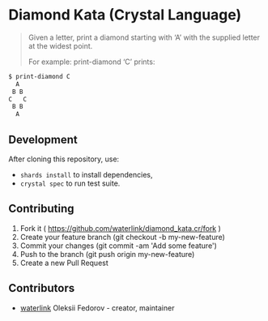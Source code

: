 # Diamond Kata (Crystal Language)

> Given a letter, print a diamond starting with ‘A’ with the supplied letter at the widest point.
>
> For example: print-diamond ‘C’ prints:

```bash
$ print-diamond C
  A
 B B
C   C
 B B
  A
```

## Development

After cloning this repository, use:

- `shards install` to install dependencies,
- `crystal spec` to run test suite.

## Contributing

1. Fork it ( https://github.com/waterlink/diamond_kata.cr/fork )
2. Create your feature branch (git checkout -b my-new-feature)
3. Commit your changes (git commit -am 'Add some feature')
4. Push to the branch (git push origin my-new-feature)
5. Create a new Pull Request

## Contributors

- [waterlink](https://github.com/waterlink) Oleksii Fedorov - creator, maintainer
